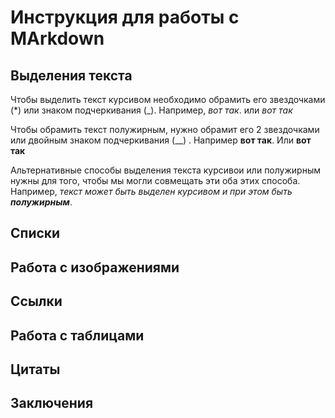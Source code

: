 # Инструкция для работы с MArkdown

## Выделения текста

Чтобы выделить текст курсивом необходимо обрамить его звездочками (*) или знаком подчеркивания (_). Например, *вот так*. или _вот так_ 

Чтобы обрамить текст полужирным, нужно обрамит его 2 звездочками или двойным знаком подчеркивания (__)  . Например  **вот так**. Или __вот так__

Альтернативные способы выделения текста курсивои или полужирным нужны для того, чтобы мы могли совмещать эти оба этих способа. Например, _текст может быть выделен курсивом и при этом быть 
**полужирным**_.

## Списки

## Работа с изображениями

## Ссылки

## Работа с таблицами

## Цитаты

## Заключения

